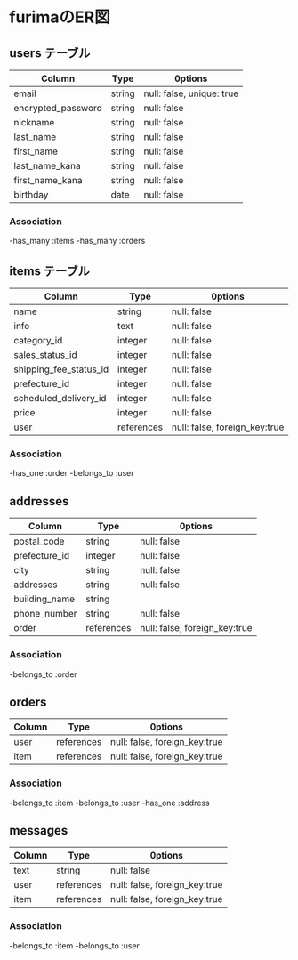 # furimaのER図

## users テーブル

| Column             | Type        | 0ptions                   |
| ------------------ | ----------- | ------------------------- |
| email              | string      | null: false, unique: true |
| encrypted_password | string      | null: false               |
| nickname           | string      | null: false               |
| last_name          | string      | null: false               |
| first_name         | string      | null: false               |
| last_name_kana     | string      | null: false               |
| first_name_kana    | string      | null: false               |
| birthday           | date        | null: false               |

### Association

-has_many :items
-has_many :orders


## items テーブル

| Column                 | Type        | 0ptions                       |
| ---------------------- | ----------- | ----------------------------- |
| name                   | string      | null: false                   |
| info                   | text        | null: false                   |
| category_id            | integer     | null: false                   |
| sales_status_id        | integer     | null: false                   |
| shipping_fee_status_id | integer     | null: false                   |
| prefecture_id          | integer     | null: false                   |
| scheduled_delivery_id  | integer     | null: false                   |
| price                  | integer     | null: false                   |
| user                   | references  | null: false, foreign_key:true |


### Association

-has_one :order
-belongs_to :user


## addresses

|Column         | Type        | 0ptions                       |
| ------------- | ----------- | ----------------------------- |
| postal_code   | string      | null: false                   |
| prefecture_id | integer     | null: false                   |
| city          | string      | null: false                   |
| addresses     | string      | null: false                   |
| building_name | string      |                               |
| phone_number  | string      | null: false                   |
| order         | references  | null: false, foreign_key:true |

### Association

-belongs_to :order

## orders

|Column     | Type        | 0ptions                       |
| --------- | ----------- | ----------------------------- |
| user      | references  | null: false, foreign_key:true |
| item      | references  | null: false, foreign_key:true |

### Association

-belongs_to :item
-belongs_to :user
-has_one :address

## messages

|Column     | Type        | 0ptions                       |
| --------- | ----------- | ----------------------------- |
| text      | string      | null: false                   |
| user      | references  | null: false, foreign_key:true |
| item      | references  | null: false, foreign_key:true |

### Association

-belongs_to :item
-belongs_to :user